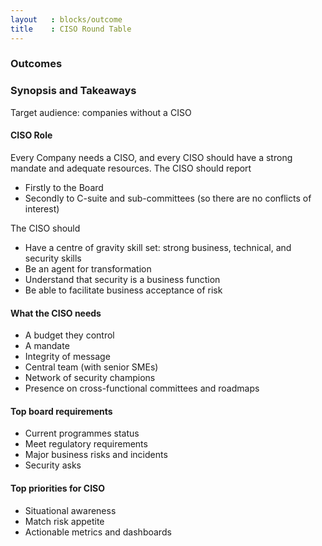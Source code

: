 ```yaml
---
layout   : blocks/outcome
title    : CISO Round Table
---
```


### Outcomes

### Synopsis and Takeaways

Target audience:  companies without a CISO

#### CISO Role

Every Company needs a CISO, and every CISO should have a strong mandate and adequate resources. 
The CISO should report
  - Firstly to the Board
  - Secondly to C-suite and sub-committees (so there are no conflicts of interest)

The CISO should

  - Have a centre of gravity skill set:  strong business, technical, and security skills
  - Be an agent for transformation
  - Understand that security is a business function
  - Be able to facilitate business acceptance of risk

#### What the CISO needs

  - A budget they control
  - A mandate
  - Integrity of message
  - Central team (with senior SMEs)
  - Network of security champions
  - Presence on cross-functional committees and roadmaps

#### Top board requirements

 - Current programmes status
 - Meet regulatory requirements
 - Major business risks and incidents
 - Security asks

#### Top priorities for CISO

 - Situational awareness
 - Match risk appetite
 - Actionable metrics and dashboards
